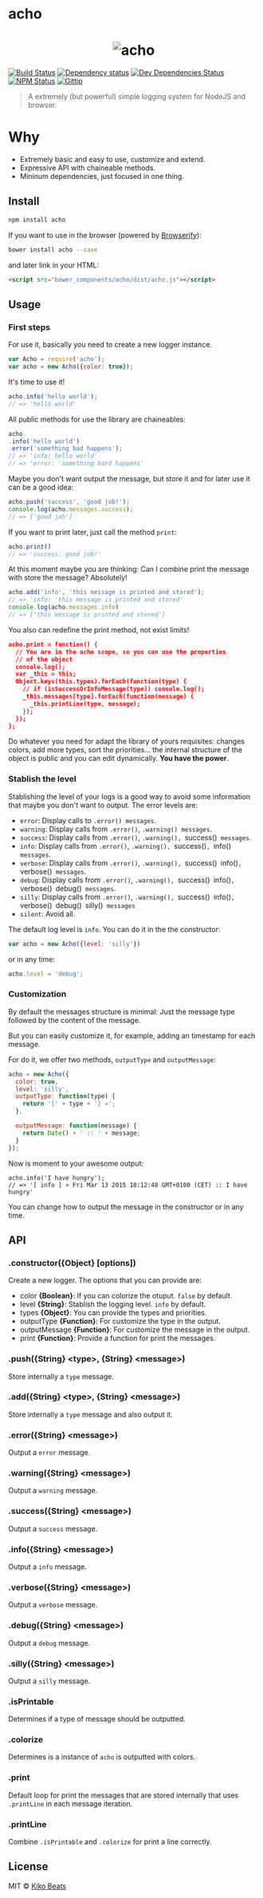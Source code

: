 # acho

<h1 align="center">
	<img src="http://i.imgur.com/XtTjX8G.png" alt="acho">
</h1>


[![Build Status](http://img.shields.io/travis/Kikobeats/acho/master.svg?style=flat)](https://travis-ci.org/Kikobeats/acho)
[![Dependency status](http://img.shields.io/david/Kikobeats/acho.svg?style=flat)](https://david-dm.org/Kikobeats/acho)
[![Dev Dependencies Status](http://img.shields.io/david/dev/Kikobeats/acho.svg?style=flat)](https://david-dm.org/Kikobeats/acho#info=devDependencies)
[![NPM Status](http://img.shields.io/npm/dm/acho.svg?style=flat)](https://www.npmjs.org/package/acho)
[![Gittip](http://img.shields.io/gittip/Kikobeats.svg?style=flat)](https://www.gittip.com/Kikobeats/)

> A extremely (but powerful) simple logging system for NodeJS and browser.

# Why

* Extremely basic and easy to use, customize and extend.
* Expressive API with chaineable methods.
* Mininum dependencies, just focused in one thing.


## Install

```bash
npm install acho
```

If you want to use in the browser (powered by [Browserify](http://browserify.org/)):

```bash
bower install acho --save
```

and later link in your HTML:

```html
<script src="bower_components/acho/dist/acho.js"></script>
```

## Usage

### First steps

For use it, basically you need to create a new logger instance.

```js
var Acho = require('acho');
var acho = new Acho({color: true});
```

It's time to use it!

```js
acho.info('hello world');
// => 'hello world'
```

All public methods for use the library are chaineables:

```js
acho
.info('hello world')
.error('something bad happens');
// => 'info: hello world'
// => 'error: 'something bard happens'
```

Maybe you don't want output the message, but store it and for later use it can be a good idea:

```js
acho.push('success', 'good job!');
console.log(acho.messages.success);
// => ['good job']
```

If you want to print later, just call the method `print`:

```js
acho.print()
// => 'success: good job!'
```

At this moment maybe you are thinking: Can I combine print the message with store the message? Absolutely!

```js
acho.add('info', 'this message is printed and stored');
// => 'info: 'this message is printed and stored'
console.log(acho.messages.info)
// => ['this message is printed and stored']
```

You also can redefine the print method, not exist limits!

```json
acho.print = function() {
  // You are in the acho scope, so you can use the properties
  // of the object
  console.log();
  var _this = this;
  Object.keys(this.types).forEach(function(type) {
    // if (isSuccessOrInfoMessage(type)) console.log();
    _this.messages[type].forEach(function(message) {
      _this.printLine(type, message);
    });
  });
};
```

Do whatever you need for adapt the library of yours requisites: changes colors, add more types, sort the priorities... the internal structure of the object is public and you can edit dynamically. **You have the power**.


### Stablish the level

Stablishing the level of your logs is a good way to avoid some information that maybe you don't want to output. The error levels are:

- `error`: Display calls to `.error() messages`.
- `warning`: Display calls from `.error()`, `.warning() messages`.
- `success`: Display calls from `.error()`, `.warning(), `success()` messages`.
- `info`: Display calls from `.error()`, `.warning(), `success()`, `info()` messages`.
- `verbose`: Display calls from `.error()`, `.warning(), `success()` `info()`, `verbose()` messages`.
- `debug`: Display calls from `.error()`, `.warning(), `success()` `info()`, `verbose()` `debug()` messages`.
- `silly`: Display calls from `.error()`, `.warning(), `success()` `info()`, `verbose()` `debug()` `silly()` messages`
- `silent`: Avoid all.

The default log level is `info`. You can do it in the the constructor:

```js
var acho = new Acho({level: 'silly'})
```

or in any time:

```js
acho.level = 'debug';
```

### Customization

By default the messages structure is minimal: Just the message type followed by the content of the message.

But you can easily customize it, for example, adding an timestamp for each message.

For do it, we offer two methods, `outputType`  and `outputMessage`:

```js
acho = new Acho({
  color: true,
  level: 'silly',
  outputType: function(type) {
    return '[' + type + '] »';
  },

  outputMessage: function(message) {
    return Date() + ' :: ' + message;
  }
});
```

Now is moment to your awesome output:

```
acho.info('I have hungry');
// => '[ info ] » Fri Mar 13 2015 18:12:48 GMT+0100 (CET) :: I have hungry'
```

You can change how to output the message in the constructor or in any time.


## API

### .constructor({Object} [options])

Create a new logger. The options that you can provide are:

- color **{Boolean}**: If you can colorize the otuput. `false` by default.
- level **{String}**: Stablish the logging level. `info` by default.
- types **{Object}**: You can provide the types and priorities.
- outputType **{Function}**: For customize the type in the output.
- outputMessage **{Function}**: For customize the message in the output.
- print **{Function}**: Provide a function for print the messages.

### .push({String} &lt;type&gt;, {String} &lt;message&gt;)

Store internally a `type` message.

### .add({String} &lt;type&gt;, {String} &lt;message&gt;)

Store internally a `type` message and also output it.

### .error({String} &lt;message&gt;)

Output a `error` message.

### .warning({String} &lt;message&gt;)

Output a `warning` message.

### .success({String} &lt;message&gt;)

Output a `success` message.

### .info({String} &lt;message&gt;)

Output a `info` message.

### .verbose({String} &lt;message&gt;)

Output a `verbose` message.

### .debug({String} &lt;message&gt;)

Output a `debug` message.

### .silly({String} &lt;message&gt;)

Output a `silly` message.

### .isPrintable

Determines if a type of message should be outputted.

### .colorize

Determines is a instance of `acho` is outputted with colors.

### .print

Default loop for print the messages that are stored internally that uses `.printLine` in each message iteration.

### .printLine

Combine `.isPrintable` and `.colorize` for print a line correctly.

## License

MIT © [Kiko Beats](http://www.kikobeats.com)
